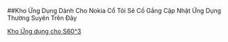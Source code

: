 ##Kho Ứng Dụng Dành Cho Nokia Cổ Tôi Sẽ Cố Gắng Cập Nhật Ứng Dụng Thường Suyên Trên Đây

[Kho Ứng dụng cho S60^3](https://mega.nz/folder/wnQkiSKD#vnJZyBYYbpJtfLMr2U69KQ/folder/gv4SFSxR)
